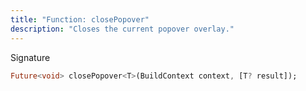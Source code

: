 ```yaml
---
title: "Function: closePopover"
description: "Closes the current popover overlay."
---
```


Signature
```dart
Future<void> closePopover<T>(BuildContext context, [T? result]);
```
